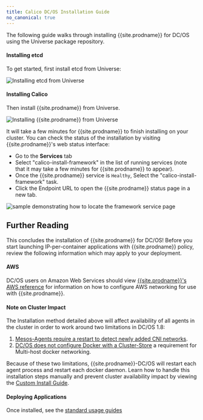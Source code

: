 ```yaml
---
title: Calico DC/OS Installation Guide
no_canonical: true
---
```


The following guide walks through installing {{site.prodname}} for DC/OS using the Universe
package repository.

#### Installing etcd

To get started, first install etcd from Universe:

![Installing etcd from Universe]({{site.baseurl}}/images/dcos-install-etcd.gif)

#### Installing Calico

Then install {{site.prodname}} from Universe.

![Installing {{site.prodname}} from Universe]({{site.baseurl}}/images/dcos-install-calico.gif)

It will take a few minutes for {{site.prodname}} to finish
installing on your cluster. You can check the status of the installation by
visiting {{site.prodname}}'s web status interface:

 - Go to the **Services** tab
 - Select "calico-install-framework" in the list of running services
   (note that it may take a few minutes for {{site.prodname}}
    to appear).
 - Once the {{site.prodname}} service is `Healthy`,
   Select the "calico-install-framework" task.
 - Click the Endpoint URL to open the {{site.prodname}} status page in a new tab.

![sample demonstrating how to locate the framework service page]({{site.baseurl}}/images/dcos-calico-status.gif)

## Further Reading

This concludes the installation of {{site.prodname}} for DC/OS! Before you start
launching IP-per-container applications with {{site.prodname}} policy,
review the following information which may apply to your deployment.

#### AWS

DC/OS users on Amazon Web Services should view
[{{site.prodname}}'s AWS reference]({{site.baseurl}}/{{page.version}}/reference/public-cloud/aws)
for information on how to configure AWS networking for use with {{site.prodname}}.

#### Note on Cluster Impact

The Installation method detailed above will affect availability of all agents
in the cluster in order to work around two limitations in DC/OS 1.8:

1. [Mesos-Agents require a restart to detect newly added CNI networks](https://issues.apache.org/jira/browse/MESOS-6567).
2. [DC/OS does not configure Docker with a Cluster-Store](https://dcosjira.atlassian.net/browse/DCOS-155)
a requirement for Multi-host docker networking.

Because of these two limitations, {{site.prodname}}-DC/OS will restart each agent process
and restart each docker daemon. Learn how to handle this installation steps manually
and prevent cluster availability impact by viewing the [Custom Install Guide](custom).

#### Deploying Applications

Once installed, see the [standard usage guides]({{site.baseurl}}/{{page.version}}/getting-started/mesos#tutorials)

